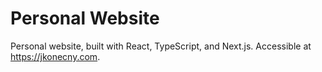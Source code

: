 # Personal Website

Personal website, built with React, TypeScript, and Next.js. Accessible at https://jkonecny.com.
